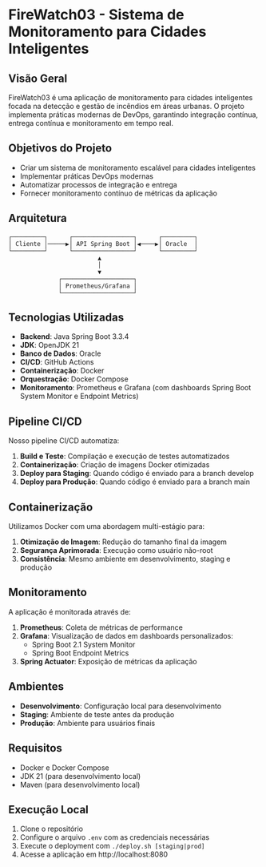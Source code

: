 # FireWatch03 - Sistema de Monitoramento para Cidades Inteligentes

## Visão Geral

FireWatch03 é uma aplicação de monitoramento para cidades inteligentes focada na detecção e gestão de incêndios em áreas urbanas. O projeto implementa práticas modernas de DevOps, garantindo integração contínua, entrega contínua e monitoramento em tempo real.

## Objetivos do Projeto

- Criar um sistema de monitoramento escalável para cidades inteligentes
- Implementar práticas DevOps modernas
- Automatizar processos de integração e entrega
- Fornecer monitoramento contínuo de métricas da aplicação

## Arquitetura

```
┌─────────┐      ┌─────────────────┐      ┌─────────┐
│ Cliente │─────▶│ API Spring Boot │◀────▶│ Oracle  │
└─────────┘      └─────────────────┘      └─────────┘
                         ▲
                         │
                         ▼
              ┌────────────────────┐
              │ Prometheus/Grafana │
              └────────────────────┘
```

## Tecnologias Utilizadas

- **Backend**: Java Spring Boot 3.3.4
- **JDK**: OpenJDK 21
- **Banco de Dados**: Oracle
- **CI/CD**: GitHub Actions
- **Containerização**: Docker
- **Orquestração**: Docker Compose
- **Monitoramento**: Prometheus e Grafana (com dashboards Spring Boot System Monitor e Endpoint Metrics)

## Pipeline CI/CD

Nosso pipeline CI/CD automatiza:

1. **Build e Teste**: Compilação e execução de testes automatizados
2. **Containerização**: Criação de imagens Docker otimizadas
3. **Deploy para Staging**: Quando código é enviado para a branch develop
4. **Deploy para Produção**: Quando código é enviado para a branch main

## Containerização

Utilizamos Docker com uma abordagem multi-estágio para:

1. **Otimização de Imagem**: Redução do tamanho final da imagem
2. **Segurança Aprimorada**: Execução como usuário não-root
3. **Consistência**: Mesmo ambiente em desenvolvimento, staging e produção

## Monitoramento

A aplicação é monitorada através de:

1. **Prometheus**: Coleta de métricas de performance
2. **Grafana**: Visualização de dados em dashboards personalizados:
   - Spring Boot 2.1 System Monitor
   - Spring Boot Endpoint Metrics
3. **Spring Actuator**: Exposição de métricas da aplicação

## Ambientes

- **Desenvolvimento**: Configuração local para desenvolvimento
- **Staging**: Ambiente de teste antes da produção
- **Produção**: Ambiente para usuários finais

## Requisitos

- Docker e Docker Compose
- JDK 21 (para desenvolvimento local)
- Maven (para desenvolvimento local)

## Execução Local

1. Clone o repositório
2. Configure o arquivo `.env` com as credenciais necessárias
3. Execute o deployment com `./deploy.sh [staging|prod]`
4. Acesse a aplicação em http://localhost:8080